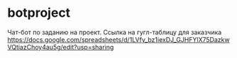 # botproject
Чат-бот по заданию на проект.
Ссылка на гугл-таблицу для заказчика https://docs.google.com/spreadsheets/d/1LVfy_bz1iexDJ_GJHFYlX75DazkwVQtiazChoy4au5g/edit?usp=sharing
